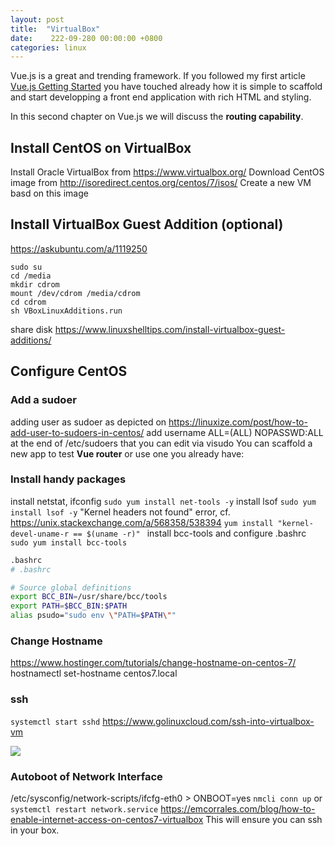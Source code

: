 ```yaml
---
layout: post
title:	"VirtualBox"
date:	 222-09-280 00:00:00 +0800
categories: linux
---
```


Vue.js is a great and trending framework.
If you followed my first article [Vue.js Getting Started](../../2021/vue-getting-started) you have touched already how it is simple to scaffold and start developping a front end application with rich HTML and styling. 

In this second chapter on Vue.js we will discuss the **routing capability**.

## Install CentOS on VirtualBox
Install Oracle VirtualBox from https://www.virtualbox.org/ 
Download CentOS image from http://isoredirect.centos.org/centos/7/isos/
Create a new VM basd on this image

## Install VirtualBox Guest Addition (optional)
https://askubuntu.com/a/1119250
```
sudo su
cd /media
mkdir cdrom
mount /dev/cdrom /media/cdrom
cd cdrom
sh VBoxLinuxAdditions.run
```
share disk https://www.linuxshelltips.com/install-virtualbox-guest-additions/

## Configure CentOS

### Add a sudoer
adding user as sudoer as depicted on https://linuxize.com/post/how-to-add-user-to-sudoers-in-centos/
add username  ALL=(ALL) NOPASSWD:ALL at the end of /etc/sudoers that you can edit via visudo
You can scaffold a new app to test **Vue router** or use one you already have:

### Install handy packages
install netstat, ifconfig
`sudo yum install net-tools -y`
install lsof
`sudo yum install lsof -y`
"Kernel headers not found" error, cf. https://unix.stackexchange.com/a/568358/538394
`yum install "kernel-devel-uname-r == $(uname -r)" `
install bcc-tools and configure .bashrc
`sudo yum install bcc-tools`
```bash
.bashrc
# .bashrc

# Source global definitions
export BCC_BIN=/usr/share/bcc/tools
export PATH=$BCC_BIN:$PATH
alias psudo="sudo env \"PATH=$PATH\""
```

### Change  Hostname
https://www.hostinger.com/tutorials/change-hostname-on-centos-7/
hostnamectl set-hostname centos7.local

### ssh
`systemctl start sshd` https://www.golinuxcloud.com/ssh-into-virtualbox-vm
<div class="row mt-3">
    <div class="col-sm mt-3 mt-md-0">
        <img class="img-fluid rounded z-depth-1" src="{{ site.baseurl }}/assets/img/2022-09-28-vbox-network-adapter.png">
    </div>
</div>

### Autoboot of Network Interface
/etc/sysconfig/network-scripts/ifcfg-eth0 > ONBOOT=yes
`nmcli conn up` or `systemctl restart network.service`
https://emcorrales.com/blog/how-to-enable-internet-access-on-centos7-virtualbox
This will ensure you can ssh in your box. 